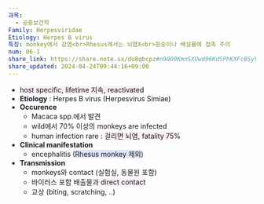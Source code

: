 ```yaml
---
과목:
  - 공중보건학
Family: Herpesviridae
Etiology: Herpes B virus
특징: monkey에서 감염<br>Rhesus에서는 뇌염X<br>원숭이나 배설물에 접촉 주의
num: 06-1
share_link: https://share.note.sx/du8qbcpz#n90O0KmnSXUwd96KdSPhKXFcBSyVa4x0bOoyxkM5TZA
share_updated: 2024-04-24T09:44:16+09:00
---
```

- <span style="background:#fceef8">host specific, lifetime 지속, reactivated</span>
- **Etiology** : Herpes B virus (Herpesvirus Simiae)
- **Occurence**
	- Macaca spp.에서 발견
	- wild에서 70% 이상의 monkeys are infected
	- human infection rare : <span style="background:#fceef8">걸리면 뇌염, fatality 75%</span>
- **Clinical manifestation**
	- encephalitis (<span style="background:#e0e5fc">Rhesus monkey 제외</span>)
- **Transmission**
	- monkeys와 contact (실험실, 동물원 포함)
	- 바이러스 포함 배출물과 <span style="background:#fceef8">direct contact</span>
	- 교상 (biting, scratching, ..)